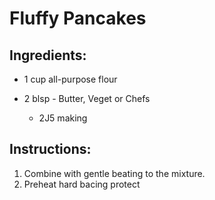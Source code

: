 # Fluffy Pancakes


## Ingredients:
- 1 cup all-purpose flour
- 2 blsp - Butter, Veget or Chefs

  -  2J5 making
## Instructions:
 1. Combine with gentle beating to the mixture.
 2. Preheat hard bacing protect
